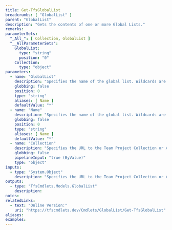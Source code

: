 ```yaml
---
title: Get-TfsGlobalList
breadcrumbs: [ "GlobalList" ]
parent: "GlobalList"
description: "Gets the contents of one or more Global Lists."
remarks: 
parameterSets: 
  "_All_": [ Collection, GlobalList ] 
  "__AllParameterSets":  
    GlobalList: 
      type: "string"  
      position: "0"  
    Collection: 
      type: "object" 
parameters: 
  - name: "GlobalList" 
    description: "Specifies the name of the global list. Wildcards are supported. When omitted, defaults to all global lists in the supplied team project collection." 
    globbing: false 
    position: 0 
    type: "string" 
    aliases: [ Name ] 
    defaultValue: "*" 
  - name: "Name" 
    description: "Specifies the name of the global list. Wildcards are supported. When omitted, defaults to all global lists in the supplied team project collection.This is an alias of the GlobalList parameter." 
    globbing: false 
    position: 0 
    type: "string" 
    aliases: [ Name ] 
    defaultValue: "*" 
  - name: "Collection" 
    description: "Specifies the URL to the Team Project Collection or Azure DevOps Organization to connect to, a TfsTeamProjectCollection object (Windows PowerShell only), or a VssConnection object. You can also connect to an Azure DevOps Services organizations by simply providing its name instead of the full URL. For more details, see the Get-TfsTeamProjectCollection cmdlet. When omitted, it defaults to the connection set by Connect-TfsTeamProjectCollection (if any)." 
    globbing: false 
    pipelineInput: "true (ByValue)" 
    type: "object"
inputs: 
  - type: "System.Object" 
    description: "Specifies the URL to the Team Project Collection or Azure DevOps Organization to connect to, a TfsTeamProjectCollection object (Windows PowerShell only), or a VssConnection object. You can also connect to an Azure DevOps Services organizations by simply providing its name instead of the full URL. For more details, see the Get-TfsTeamProjectCollection cmdlet. When omitted, it defaults to the connection set by Connect-TfsTeamProjectCollection (if any)."
outputs: 
  - type: "TfsCmdlets.Models.GlobalList" 
    description: 
notes: 
relatedLinks: 
  - text: "Online Version:" 
    uri: "https://tfscmdlets.dev/Cmdlets/GlobalList/Get-TfsGlobalList"
aliases: 
examples: 
---
```

